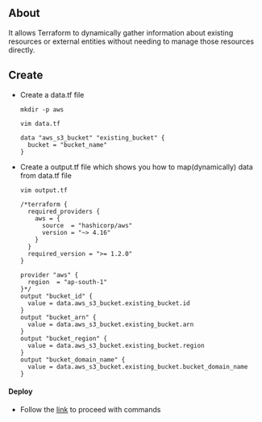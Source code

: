 ## About
It allows Terraform to dynamically gather information about existing resources or external entities without needing to manage those resources directly.

## Create
- Create a data.tf file
  ```
  mkdir -p aws
  ```
  ```
  vim data.tf
  ```
  ```
  data "aws_s3_bucket" "existing_bucket" {
    bucket = "bucket_name"
  }
  ```
- Create a output.tf file which shows you how to map(dynamically) data from data.tf file
  ```
  vim output.tf
  ```
  ```
  /*terraform {
    required_providers {
      aws = {
        source  = "hashicorp/aws"
        version = "~> 4.16"
      }
    }
    required_version = ">= 1.2.0"
  }

  provider "aws" {
    region  = "ap-south-1"
  }*/
  output "bucket_id" {
    value = data.aws_s3_bucket.existing_bucket.id
  }
  output "bucket_arn" {
    value = data.aws_s3_bucket.existing_bucket.arn
  }
  output "bucket_region" {
    value = data.aws_s3_bucket.existing_bucket.region
  }
  output "bucket_domain_name" {
    value = data.aws_s3_bucket.existing_bucket.bucket_domain_name
  }
  ```
#### Deploy
- Follow the [link](../README.md) to proceed with commands
